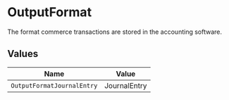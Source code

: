 # OutputFormat

The format commerce transactions are stored in the accounting software.


## Values

| Name                       | Value                      |
| -------------------------- | -------------------------- |
| `OutputFormatJournalEntry` | JournalEntry               |